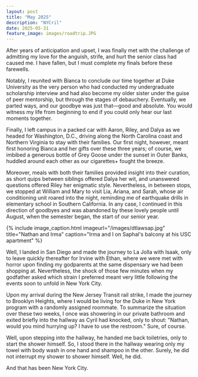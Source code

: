 ```yaml
---
layout: post
title: "May 2025"
description: "NYCril"
date: 2025-05-31
feature_image: images/roadtrip.JPG
---
```


After years of anticipation and upset, I was finally met with the challenge of admitting my love for the anguish, strife, and hurt the senior class had caused me. I have fallen, but I must complete my finals before these farewells. 

<!--more-->

Notably, I reunited with Bianca to conclude our time together at Duke University as the very person who had conducted my undergraduate scholarship interview and had also become my older sister under the guise of peer mentorship, but through the stages of debauchery. Eventually, we parted ways, and our goodbye was just that—good and absolute. You would witness my life from beginning to end if you could only hear our last moments together. 

Finally, I left campus in a packed car with Aaron, Riley, and Dalya as we headed for Washington, D.C., driving along the North Carolina coast and Northern Virginia to stay with their families. Our first night, however, meant first honoring Bianca and her gifts over these three years; of course, we imbibed a generous bottle of Grey Goose under the sunset in Outer Banks, huddled around each other as our cigarettes+ fought the breeze.

Moreover, meals with both their families provided insight into their curation, as short quips between siblings offered Dalya her wit, and unanswered questions offered Riley her enigmatic style. Nevertheless, in between stops, we stopped at William and Mary to visit Lia, Ariana, and Sarah, whose air conditioning unit roared into the night, reminding me of earthquake drills in elementary school in Southern California. In any case, I continued in this direction of goodbyes and was abandoned by these lovely people until August, when the semester began, the start of our senior year. 

{% include image_caption.html imageurl="/images/dtlawsap.jpg" title="Nathan and Irma" caption="Irma and I on Saphal's balcony at his USC apartment" %}

Well, I landed in San Diego and made the journey to La Jolla with Isaak, only to leave quickly thereafter for Irvine with Ethan, where we were met with horror upon finding my godparents at the same dispensary we had been shopping at. Nevertheless, the shock of those few minutes when my godfather asked which strain I preferred meant very little following the events soon to unfold in New York City. 

Upon my arrival during the New Jersey Transit rail strike, I made the journey to Brooklyn Heights, where I would be living for the Duke in New York program with a randomly assigned roommate. To summarize the situation over these two weeks, I once was showering in our private bathroom and exited briefly into the hallway as Cyril had knocked, only to shout: "Nathan, would you mind hurrying up? I have to use the restroom." Sure, of course. 

Well, upon stepping into the hallway, he handed me back toiletries, only to start the shower himself. So, I stood there in the hallway wearing only my towel with body wash in one hand and shampoo in the other. Surely, he did not interrupt my shower to shower himself. Well, he did. 

And that has been New York City. 
